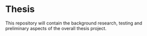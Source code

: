 # Thesis
This repository will contain the background research, testing and preliminary aspects of the overall thesis project.
